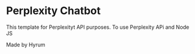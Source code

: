 # Perplexity Chatbot

This template for Perplexityt API purposes.
To use Perplexity APi and Node JS




Made by Hyrum

